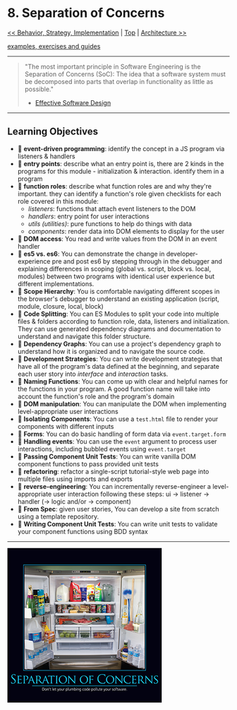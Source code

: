 # 8. Separation of Concerns

[&lt;&lt; Behavior, Strategy, Implementation](../behavior-strategy-implementation/README.md) \| [Top](../README.md) \| [Architecture &gt;&gt;](../architecture/README.md)

[examples, exercises and guides](https://github.com/HackYourFutureBelgium/separation-of-concerns)

---

> "The most important principle in Software Engineering is the Separation of Concerns \(SoC\): The idea that a software system must be decomposed into parts that overlap in functionality as little as possible."
>
> - [Effective Software Design](https://effectivesoftwaredesign.com/2012/02/05/separation-of-concerns/)

---

## Learning Objectives

- 🥚 **event-driven programming**: identify the concept in a JS program via listeners & handlers
- 🥚 **entry points**: describe what an entry point is, there are 2 kinds in the programs for this module - initialization & interaction. identify them in a program
- 🥚 **function roles**: describe what function roles are and why they're important. they can identify a function's role given checklists for each role covered in this module:
  - _listeners_: functions that attach event listeners to the DOM
  - _handlers_: entry point for user interactions
  - _utils \(utilities\)_: pure functions to help do things with data
  - _components_: render data into DOM elements to display for the user
- 🥚 **DOM access**: You read and write values from the DOM in an event handler
- 🥚 **es5 vs. es6**: You can demonstrate the change in developer-experience pre and post es6 by stepping through in the debugger and explaining differences in scoping \(global vs. script, block vs. local, modules\) between two programs with identical user experience but different implementations.
- 🥚 **Scope Hierarchy**: You is comfortable navigating different scopes in the browser's debugger to understand an existing application \(script, module, closure, local, block\)
- 🥚 **Code Splitting**: You can ES Modules to split your code into multiple files & folders according to function role, data, listeners and initialization. They can use generated dependency diagrams and documentation to understand and navigate this folder structure.
- 🥚 **Dependency Graphs**: You can use a project's dependency graph to understand how it is organized and to navigate the source code.
- 🥚 **Development Strategies**: You can write development strategies that have all of the program's data defined at the beginning, and separate each user story into _interface_ and _interaction_ tasks.
- 🐣 **Naming Functions**: You can come up with clear and helpful names for the functions in your program. A good function name will take into account the function's role and the program's domain
- 🐣 **DOM manipulation**: You can manipulate the DOM when implementing level-appropriate user interactions
- 🐣 **Isolating Components**: You can use a `test.html` file to render your components with different inputs
- 🐣 **Forms**: You can do basic handling of form data via `event.target.form`
- 🐣 **Handling events**: You can use the `event` argument to process user interactions, including bubbled events using `event.target`
- 🐣 **Passing Component Unit Tests**: You can write vanilla DOM component functions to pass provided unit tests
- 🐣 **refactoring**: refactor a single-script tutorial-style web page into multiple files using imports and exports
- 🐥 **reverse-engineering**: You can incrementally reverse-engineer a level-appropriate user interaction following these steps: ui -&gt; listener -&gt; handler \(-&gt; logic and/or -&gt; component\)
- 🐔 **From Spec**: given user stories, You can develop a site from scratch using a template repository.
- 🐔 **Writing Component Unit Tests**: You can write unit tests to validate your component functions using BDD syntax

---

![draino in the fridge](./assets/draino-in-the-fridge.png)
